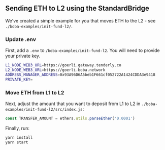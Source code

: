 
## Sending ETH to L2 using the StandardBridge

We've created a simple example for you that moves ETH to the L2 - see `./boba-examples/init-fund-l2/`.

### Update .env

First, add a `.env` to `/boba-examples/init-fund-l2`. You will need to provide your private key.

```bash
L1_NODE_WEB3_URL=https://goerli.gateway.tenderly.co
L2_NODE_WEB3_URL=https://goerli.boba.network
ADDRESS_MANAGER_ADDRESS=0x93A96D6A5beb1F661cf052722A1424CDDA3e9418
PRIVATE_KEY=
```

### Move ETH from L1 to L2

Next, adjust the amount that you want to deposit from L1 to L2 in `./boba-examples/init-fund-l2/src/index.js`:

```javascript
const TRANSFER_AMOUNT = ethers.utils.parseEther('0.0001')
```

Finally, run:

```bash
yarn install
yarn start
```
